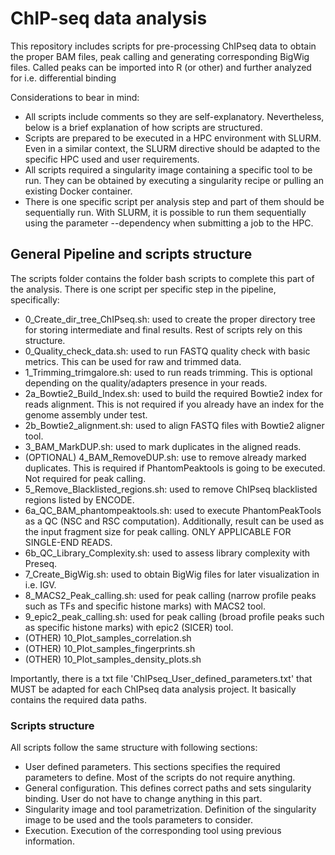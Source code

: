 # ChIP-seq data analysis
This repository includes scripts for pre-processing ChIPseq data to obtain the proper BAM files, peak calling and generating corresponding BigWig files. Called peaks can be imported into R (or other) and further analyzed for i.e. differential binding  

Considerations to bear in mind:

- All scripts include comments so they are self-explanatory. Nevertheless, below is a brief explanation of how scripts are structured.
- Scripts are prepared to be executed in a HPC environment with SLURM. Even in a similar context, the SLURM directive should be adapted to the specific HPC used and user requirements.
- All scripts required a singularity image containing a specific tool to be run. They can be obtained by executing a singularity recipe or pulling an existing Docker container.
- There is one specific script per analysis step and part of them should be sequentially run. With SLURM, it is possible to run them sequentially using the parameter --dependency when submitting a job to the HPC.

## General Pipeline and scripts structure 

The scripts folder contains the folder bash scripts to complete this part of the analysis. There is one script per specific step in the pipeline, specifically:

- 0_Create_dir_tree_ChIPseq.sh: used to create the proper directory tree for storing intermediate and final results. Rest of scripts rely on this structure.
- 0_Quality_check_data.sh: used to run FASTQ quality check with basic metrics. This can be used for raw and trimmed data.
- 1_Trimming_trimgalore.sh: used to run reads trimming. This is optional depending on the quality/adapters presence in your reads.
- 2a_Bowtie2_Build_Index.sh: used to build the required Bowtie2 index for reads alignment. This is not required if you already have an index for the genome assembly under test.
- 2b_Bowtie2_alignment.sh: used to align FASTQ files with Bowtie2 aligner tool.
- 3_BAM_MarkDUP.sh: used to mark duplicates in the aligned reads.
- (OPTIONAL) 4_BAM_RemoveDUP.sh: use to remove already marked duplicates. This is required if PhantomPeaktools is going to be executed. Not required for peak calling.
- 5_Remove_Blacklisted_regions.sh: used to remove ChIPseq blacklisted regions listed by ENCODE.
- 6a_QC_BAM_phantompeaktools.sh: used to execute PhantomPeakTools as a QC (NSC and RSC computation). Additionally, result can be used as the input fragment size for peak calling. ONLY APPLICABLE FOR SINGLE-END READS.
- 6b_QC_Library_Complexity.sh: used to assess library complexity with Preseq.
- 7_Create_BigWig.sh: used to obtain BigWig files for later visualization in i.e. IGV.
- 8_MACS2_Peak_calling.sh: used for peak calling (narrow profile peaks such as TFs and specific histone marks) with MACS2 tool.
- 9_epic2_peak_calling.sh: used for peak calling (broad profile peaks such as specific histone marks) with epic2 (SICER) tool.
- (OTHER) 10_Plot_samples_correlation.sh
- (OTHER) 10_Plot_samples_fingerprints.sh
- (OTHER) 10_Plot_samples_density_plots.sh

Importantly, there is a txt file 'ChIPseq_User_defined_parameters.txt' that MUST be adapted for each ChIPseq data analysis project. It basically contains the required data paths.

### Scripts structure

All scripts follow the same structure with following sections:

- User defined parameters. This sections specifies the required parameters to define. Most of the scripts do not require anything.
- General configuration. This defines correct paths and sets singularity binding. User do not have to change anything in this part.
- Singularity image and tool parametrization. Definition of the singularity image to be used and the tools parameters to consider.
- Execution. Execution of the corresponding tool using previous information.
